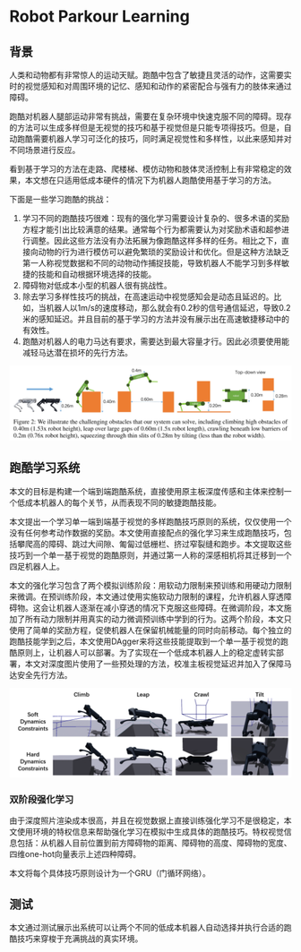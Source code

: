 # Robot Parkour Learning

## 背景

人类和动物都有非常惊人的运动天赋。跑酷中包含了敏捷且灵活的动作，这需要实时的视觉感知和对周围环境的记忆、感知和动作的紧密配合与强有力的肢体来通过障碍。

跑酷对机器人腿部运动非常有挑战，需要在复杂环境中快速克服不同的障碍。现存的方法可以生成多样但是无视觉的技巧和基于视觉但是只能专项得技巧。但是，自动跑酷需要机器人学习可泛化的技巧，同时满足视觉性和多样性，以此来感知并对不同场景进行反应。

看到基于学习的方法在走路、爬楼梯、模仿动物和肢体灵活控制上有非常稳定的效果，本文想在只适用低成本硬件的情况下为机器人跑酷使用基于学习的方法。

下面是一些学习跑酷的挑战：

1. 学习不同的跑酷技巧很难：现有的强化学习需要设计复杂的、很多术语的奖励方程才能引出比较满意的结果。通常每个行为都需要认为对奖励术语和超参进行调整。因此这些方法没有办法拓展为像跑酷这样多样的任务。相比之下，直接向动物的行为进行模仿可以避免繁琐的奖励设计和优化。但是这种方法缺乏第一人称视觉数据和不同的动物动作捕捉技能，导致机器人不能学习到多样敏捷的技能和自动根据环境选择的技能。
2. 障碍物对低成本小型的机器人很有挑战性。
3. 除去学习多样性技巧的挑战，在高速运动中视觉感知会是动态且延迟的。比如，当机器人以1m/s的速度移动，那么就会有0.2秒的信号通信延迟，导致0.2米的感知延迟。并且目前的基于学习的方法并没有展示出在高速敏捷移动中的有效性。
4. 跑酷对机器人的电力马达有要求，需要达到最大容量才行。因此必须要使用能减轻马达潜在损坏的先行方法。

![Fig1](./fig/challenges%20for%20small%20robot%20to%20parkour.png)

## 跑酷学习系统

本文的目标是构建一个端到端跑酷系统，直接使用原主板深度传感和主体来控制一个低成本机器人的每个关节，从而表现不同的敏捷跑酷技能。

本文提出一个学习单一端到端基于视觉的多样跑酷技巧原则的系统，仅仅使用一个没有任何参考动作数据的奖励。本文使用直接配点的强化学习来生成跑酷技巧，包括攀爬高的障碍、跳过大间隙、匍匐过低栅栏、挤过窄裂缝和跑步。本文提取这些技巧到一个单一基于视觉的跑酷原则，并通过第一人称的深感相机将其迁移到一个四足机器人上。

本文的强化学习包含了两个模拟训练阶段：用软动力限制来预训练和用硬动力限制来微调。在预训练阶段，本文通过使用实施软动力限制的课程，允许机器人穿透障碍物。这会让机器人逐渐在减小穿透的情况下克服这些障碍。在微调阶段，本文施加了所有动力限制并用真实的动力微调预训练中学到的行为。这两个阶段，本文只使用了简单的奖励方程，促使机器人在保留机械能量的同时向前移动。每个独立的跑酷技能学到之后，本文使用DAgger来将这些技能提取到一个单一基于视觉的跑酷原则上，让机器人可以部署。为了实现在一个低成本机器人上的稳定虚转实部署，本文对深度图片使用了一些预处理的方法，校准主板视觉延迟并加入了保障马达安全先行方法。

![Fig2](./fig/parkour%20two-stage%20RL%20training.png)

### 双阶段强化学习

由于深度照片渲染成本很高，并且在视觉数据上直接训练强化学习不是很稳定，本文使用环境的特权信息来帮助强化学习在模拟中生成具体的跑酷技巧。特权视觉信息包括：从机器人目前位置到前方障碍物的距离、障碍物的高度、障碍物的宽度、四维one-hot向量表示上述四种障碍。

本文将每个具体技巧原则设计为一个GRU（门循环网络）。

## 测试

本文通过测试展示出系统可以让两个不同的低成本机器人自动选择并执行合适的跑酷技巧来穿梭于充满挑战的真实环境。
